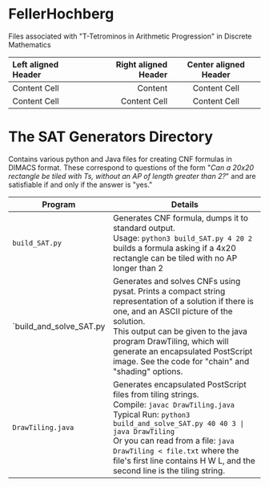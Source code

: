 # FellerHochberg
Files associated with "T-Tetrominos in Arithmetic Progression" in Discrete Mathematics

Left aligned Header | Right aligned Header | Center aligned Header
| :--- | ---: | :---:
Content Cell  | Content | Content Cell
Content Cell  | Content Cell | Content Cell
# The SAT Generators Directory
Contains various python and Java files for creating CNF formulas in DIMACS format. These correspond to questions of the form "_Can a 20x20 rectangle be tiled with Ts, without an AP of length greater than 2?_" and are satisfiable if and only if the answer is "yes." 

Program | Details
------- | -------
`build_SAT.py` | Generates CNF formula, dumps it to standard output.<br>Usage: `python3 build_SAT.py 4 20 2`<br>builds a formula asking if a 4x20 rectangle can be tiled with no AP longer than 2
`build_and_solve_SAT.py | Generates and solves CNFs using pysat. Prints a compact string representation of a solution if there is one, and an ASCII picture of the solution.<br>This output can be given to the java program DrawTiling, which will generate an encapsulated PostScript image. See the code for "chain" and "shading" options.
`DrawTiling.java` | Generates encapsulated PostScript files from tiling strings.<br>Compile: `javac DrawTiling.java`<br>Typical Run: `python3 build_and_solve_SAT.py 40 40 3 \| java DrawTiling`<br>Or you can read from a file: `java DrawTiling < file.txt` where the file's first line contains H W L, and the second line is the tiling string.
